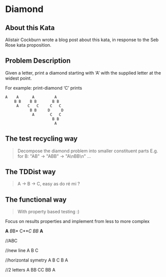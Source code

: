 # Diamond

## About this Kata

Alistair Cockburn wrote a blog post about this kata, in response to the Seb Rose kata proposition.

## Problem Description

Given a letter, print a diamond starting with ‘A’ with the supplied letter at the widest point.

For example: print-diamond ‘C’ prints

```
A    A      A         A
    B B    B B       B B
     A    C   C     C   C
           B B     D     D
            A       C   C
                     B B
                      A
```

## The test recycling way

> Decompose the diamond problem into smaller constituent parts
> E.g. for B: "AB" -> "ABB" -> "A\nBB\n" ...

## The TDDist way

> A -> B -> C, easy as do ré mi ?


## The functional way

> With property based testing :)

Focus on results properties and implement from less to more complex 


**A**
*B*B*
C***C
*B*B*
**A**

//ABC

//new line
A
B
C

//horizontal symetry
A
B
C
B
A

//2 letters
A
BB
CC
BB
A

